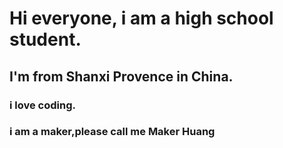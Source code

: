 # Hi everyone, i am a high school student.
## I'm from Shanxi Provence in China.
### i love coding.
### i am a maker,please call me  Maker Huang
